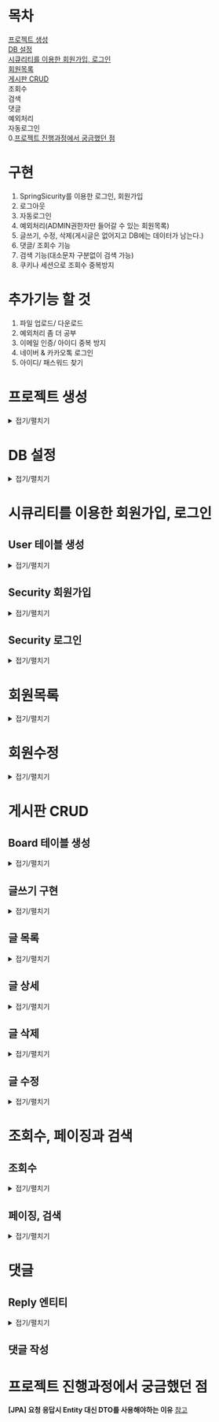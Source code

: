 # 목차
[프로젝트 생성](#프로젝트-생성)  
[DB 설정](#DB-설정)  
[시큐리티를 이용한 회원가입, 로그인](#시큐리티를-이용한-회원가입,-로그인)  
[회원목록](#회원목록)  
[게시판 CRUD](#게시판-CRUD)  
조회수  
검색  
댓글  
예외처리  
자동로그인  
0.[프로젝트 진행과정에서 궁금했던 점](#프로젝트-진행과정에서-궁금했던-점)  
# 구현
1. SpringSicurity를 이용한 로그인, 회원가입  
2. 로그아웃  
3. 자동로그인  
4. 예외처리(ADMIN권한자만 들어갈 수 있는 회원목록)  
5. 글쓰기, 수정, 삭제(게시글은 없어지고 DB에는 데이터가 남는다.)  
6. 댓글/ 조회수 기능  
7. 검색 기능(대소문자 구분없이 검색 가능)  
8. 쿠키나 세션으로 조회수 중복방지  
# 추가기능 할 것
1. 파일 업로드/ 다운로드
2. 예외처리 좀 더 공부
3. 이메일 인증/ 아이디 중복 방지
4. 네이버 & 카카오톡 로그인 
5. 아이디/ 패스워드 찾기 

# 프로젝트 생성
<details>   
<summary>접기/펼치기</summary>  

![프로젝트 생성1](https://user-images.githubusercontent.com/94879395/165679231-659fa912-256e-4feb-8445-a8ba387edee7.PNG)  
![image](https://user-images.githubusercontent.com/94879395/165679347-25ca6249-873a-4b38-88fd-2779bfbba8ff.png)  
</details>  

# DB 설정  
<details>   
<summary>접기/펼치기</summary>  
	
**build.gradle**  
```Java
dependencies {
	runtimeOnly 'org.mariadb.jdbc:mariadb-java-client'
}
```

의존성 추가 
**application.yml**  
```Java
spring:
  datasource:
    driver-class-name: org.mariadb.jdbc.Driver
    url: jdbc:mariadb://localhost:3306/hellospringboot?serverTimezone=Asia/Seoul
    username: aplm12
    password: 123123

  jpa:
    open-in-view: true
    hibernate:
      ddl-auto: create
      use-new-id-generate-mappings: false
    show-sql: true
    properties:
      hibernate.format_sql: true
```
**open-in-view** : [참고](https://gracelove91.tistory.com/100)  
**ddl-auto** : 프로젝트 실행 시에 자동으로 DDL(create, drop, alter 등)을 생성할 것인지를 결정하는 설정입니다. 주로 create와 update를 사용하는데 create는 프로젝트 실행 시 매번 테이블을 생성해주고, update는 변경이 필요한 경우 테이블을 수정해줍니다.  
**use-new-id-generate-mappings** : JPA의 기본 numbering(넘버링) 전략을 사용할 것인지에 대한 설정입니다. 저는 Entity 클래스에서 따로 설정해줄 것이기 때문에 false로 했습니다.  
**show-sql** : 프로젝트 실행 시 sql문을 로그로 보여줍니다.  
**hibernate.format_sql** : sql을 포맷팅해서 좀 더 예쁘게 sql문을 로그로 보여줍니다.  
	
</details>  
 
# 시큐리티를 이용한 회원가입, 로그인
## User 테이블 생성
<details> 
<summary>접기/펼치기</summary> 
	
**User.class**
```Java
@Builder
@Getter
@AllArgsConstructor
@NoArgsConstructor
@Entity
public class Board extends BaseTimeEntity {

    @Id
    @GeneratedValue(strategy = GenerationType.IDENTITY)
    private Long id; //sequence, auto_increment

    @Column(nullable = false, length = 20, unique = true)
    private String username; //아이디

    @Column(nullable = false, length = 100)
    private String password;

    @Column(nullable = false, length = 50)
    private String email;

    @Column(nullable = false, length = 20)
    private String nickname; //닉네임

    @Enumerated(EnumType.STRING)
    @Column(nullable = false)
    private Role role;
    
    //비밀번호 암호화 메소드
    public void setPassword(String password) {
        this.password = password;
    }
    
    //권한 메소드
    public String getRoleKey() {
        return this.role.getKey();
    }
    
    //회원수정 메소드
    public void update(String password, String nickname) {
        this.password = password;
        this.nickname = nickname;
    }
    
}

}
```
	
**@NoArgsConstructor** : Lombok 어노테이션으로 빈 생성자를 만들어줍니다.  
**@AllArgsConstructor** : 모든 필드 값을 파라미터로 받는 생성자를 만듦  
**Builder**를 사용하는 이유는 어느 필드에 어떤 값을 채워야하는지 명확하게 알 수 있기 때문에 실수가 나지 않습니다.
[참고](https://www.daleseo.com/lombok-useful-annotations/)  
**@Entity** : 해당 클래스가 엔티티를 위한 클래스이며, 해당 클래스의 인스턴스들이 JPA로 관리되는 엔티티 객체라는 것을 의미합니다. 즉, 테이블을 의미합니다.   
디폴트값으로 클래스의 카멜케이스 이름을 언더스코어 네이밍(_)으로 테이블 이름을 매칭합니다.   
**@Id** : 테이블의 Primary Key(PK)  
**@GeneratedValue(strategy = GenerationType.IDENTITY)** : PK를 자동으로 생성하고자 할 때 사용합니다. 즉, auto_increment를 말합니다. 여기서는 JPA의 넘버링 전략이 아닌 이 전략을 사용합니다. (전에 application.yml 설정에서 use-new-id-generate-mappings: false로 한 것이 있습니다.)  
오라클, mysql등 사용법이 다르고 mysql,mariaDB는 IDENTITY를 사용 하고 Auto는 자동으로 db랑 비교해서 넣어준다.  
**@Column** : 해당 필드가 컬럼이라는 것을 말하고, @Column에는 다양한 속성을 지정할 수 있습니다. (nullable = false: null값이 되면 안된다!, length = 50: 길이 제한 등등)
**@Enumerated(EnumType.STRING)** : JPA로 DB에 저장할 때 Enum 값을 어떤 형태로 저장할지를 결정합니다.  
기본적으로는 int로 저장하지만 int로 저장하면 무슨 의미인지 알 수가 없기 때문에 문자열로 저장될 수 있도록 설정합니다.  
User 클래스 Setter가 없는 이유는 이 setter를 무작정 생성하게 되면 해당 클래스의 인스턴스가 언제 어디서 변해야하는지 코드상으로는 명확하게 알 수가 없어 나중에는 변경시에 매우 복잡해집니다.   
	
```Java
 //비밀번호 암호화 메소드
    public void setPassword(String password) {
        this.password = password;
    }
    
    //권한 메소드
    public String getRoleKey() {
        return this.role.getKey();
    }
    
    //회원수정 메소드
    public void update(String password, String nickname) {
        this.password = password;
        this.nickname = nickname;
    }
```
**더티 체킹(Dirty Checking)이란?**: [참고](https://interconnection.tistory.com/121)  
	
```Java
@Getter
@RequiredArgsConstructor
public enum Role {

    USER("ROLE_USER", "사용자"),
    ADMIN("ROLE_ADMIN", "관리자");

    private final String key;
    private final String title;
    
}
```
스프링 시큐리티에서는 권한 코드에 항상 ROLE_이 앞에 있어야 합니다. 따라서 키 값을 ROLE_USER, ROLE_ADMIN로 지정했습니다.  
	
</details>  


## Security 회원가입    
<details>  
<summary>접기/펼치기</summary>  
	  
**signup.html**
```Java
<!DOCTYPE HTML>
<html xmlns:th="http://www.thymeleaf.org">
<meta name="_csrf" th:content="${_csrf.token}">
<meta name="_csrf_header" th:content="${_csrf.headerName}">
<head th:replace="layout/header :: header" />
<body>
	<div class="container">
		<div th:replace="layout/bodyHeader :: bodyHeader" />
        <form id="needs-validation" novalidate>
            <h1 class="h3 m-3 fw-normal ">회원가입</h1>
            <div class="form-floating m-3">
            <label for="username">아이디</label>
                <input type="text" class="form-control" id="username" placeholder="아이디를 입력하세요." required
                       minlength="2" size="20">
                <div class="valid-feedback">
                    good!
                </div>
                <div class="invalid-feedback">
                    아이디는 4자 이상 입력해야 합니다.
                </div>
            </div>
            <div class="form-floating m-3">
            <label for="password">패스워드</label>
                <input type="password" class="form-control" id="password" placeholder="패스워드를 입력하세요." required
                       minlength="3" size="20">
                <div class="valid-feedback">
                    very good!
                </div>
                <div class="invalid-feedback">
                    패스워드는 8자 이상 입력해야 합니다.
                </div>
            </div>
            <div class="form-floating m-3">
            <label for="email">이메일</label>
                <input type="email" class="form-control" id="email" placeholder="이메일을 입력하세요." required>
                <div class="valid-feedback">
                    nice!
                </div>
                <div class="invalid-feedback">
                    이메일 형식으로 입력해야 합니다.
                </div>
            </div>
            <div class="form-floating m-3">
            <label for="nickname">닉네임</label>
                <input type="text" class="form-control" id="nickname" placeholder="닉네임을 입력하세요." required
                       minlength="4" size="20">
                <div class="valid-feedback">
                    very nice!
                </div>
                <div class="invalid-feedback">
                    닉네임은 4자 이상 입력해야 합니다.
                </div>
            </div>
        </form>
        <button class="w-100 btn btn-lg btn-primary" id="btn-save">회원가입</button>
		<br />
		<div th:replace="layout/footer :: footer" />
	</div>
<script src="https://code.jquery.com/jquery-3.6.0.min.js" integrity="sha256-/xUj+3OJU5yExlq6GSYGSHk7tPXikynS7ogEvDej/m4=" crossorigin="anonymous"></script>
<script th:src="@{/js/validation.js}"></script>
<script th:src="@{/js/user.js}"></script>
</body>
</html>
```  
```
<form **th:action**="@{/signupJoin}" method="POST">
```
: th:action을 사용하면 csrf토큰이 자동으로 추가된다. 
```
<input type="hidden" th:name="${_csrf.parameterName}" th:value="${_csrf.token}" />	
```
: 이런 식으로 넣어도 작동 한다.
	
**user.js**  
```Java
'use strict';

let index = {
    init: function () {
        $("#btn-save").on("click", () => { //this를 바인딩하기 위해 화샬표 함수 사용
            let form = document.querySelector("#needs-validation");
            if (form.checkValidity() == false) {
                console.log("회원가입 안됨")
            } else {
                this.save();
            }
        });
        $("#btn-update").on("click", () => {
            let form = document.querySelector("#needs-validation");
            if (form.checkValidity() == false) {
                console.log("회원수정 안됨")
            } else {
                this.update();
            }
        });
    },

    save: function () {
        let data = { 
            username: $("#username").val(),
            password: $("#password").val(),
            email: $("#email").val(),
            nickname: $("#nickname").val()
        }

        $.ajax({
            type: "POST", //Http method
            url: "/auth/api/v1/user", //API 주소
            data: JSON.stringify(data), //JSON으로 변환
            contentType: "application/json; charset=utf-8", //MIME 타입
            dataType: "json" //응답 데이터
        }).done(function (res) {
            alert("회원가입이 완료되었습니다.");
            location.href = "/auth/login";
        }).fail(function (err) {
            alert(JSON.stringify(err));
        });
    },

    update: function () {
        let data = {
            id: $("#id").val(),
            password: $("#password").val(),
            nickname: $("#nickname").val()
        }

        $.ajax({
            type: "PUT",
            url: "/api/v1/user",
            data: JSON.stringify(data),
            contentType: "application/json; charset=utf-8",
            dataType: "json"
        }).done(function (res) {
            alert("회원수정이 완료되었습니다.");
            location.href = "/";
        }).fail(function (err) {
            alert(JSON.stringify(err));
        });
    }
}
index.init();

var token = $("meta[name='_csrf']").attr("content");
var header = $("meta[name='_csrf_header']").attr("content");
$(document).ajaxSend(function(e, xhr, options) {
    xhr.setRequestHeader(header, token);
});
```
	
**validation.js**    

```Java
'use strict';

(function () {
    window.addEventListener("load", function () {
        let form = this.document.querySelector("#needs-validation");
        let btnSave = this.document.querySelector("#btn-save");

        btnSave.addEventListener("click", function (event) {
            if (form.checkValidity() == false) {
                event.preventDefault();
                event.stopPropagation();
                form.classList.add("was-validated");
            }
        }, false);
    }, false);
})();

var token = $("meta[name='_csrf']").attr("content");
var header = $("meta[name='_csrf_header']").attr("content");
$(document).ajaxSend(function(e, xhr, options) {
    xhr.setRequestHeader(header, token);
});
```

**UserRepository** 
```Java
public interface UserRepository extends JpaRepository<User, Long> {

	// findBy 규칙 -> UserId 문법
	// ex) select * from user where userId = ?
	Optional<User> findByUsername(String username);
	
}
```
CRUD 함수를 JPARepository가 들고 있고 @Repository라는 어노테이션이 없어도 loc됩니다. 이유는 JpaRepositori를 상속했기 때문에..  
**Optional**: Java8에서는 Optional<T> 클래스를 사용해 NPE를 방지할 수 있도록 도와준다. Optional<T>는 null이 올 수 있는 값을 감싸는 Wrapper 클래스로, 참조하더라도 NPE가 발생하지 않도록 도와준다. Optional 클래스는 아래와 같은 value에 값을 저장하기 때문에 값이 null이더라도 바로 NPE가 발생하지 않으며, 클래스이기 때문에 각종 메소드를 제공해준다.
[참고](https://mangkyu.tistory.com/70)   
	
**UserController.class**
```Java
@Controller
public class UserController {
	
	@GetMapping("/")
	public String index() {
		return "index";
	}

	//회원가입 페이지 이동
	@GetMapping("/auth/signup")
    public String userSave() {
        return "signup";
    }
	
	//로그인 페이지 이동
	@GetMapping("/auth/login")
    public String userLogin() {
        return "login";
    }
	
	//메인페이지
	@GetMapping("/auth/user/home")
	public String home() {
		return "layout/user/home";
	}
	
	//회원수정 페이지 이동
    @GetMapping("/auth/user/update")
    public String userUpdate() {
        return "layout/user/update";
    }
	
}
```
	
**UserSaveRequestDto.class**
```Java
@Builder
@AllArgsConstructor
@Getter
@NoArgsConstructor
public class UserSaveRequestDto {

	private String username;
    private String password;
    private String email;
    private String nickname;
    private Role role;

    public User toEntity() {
        return User.builder()
                .username(username)
                .password(password)
                .email(email)
                .nickname(nickname)
                .role(Role.USER)
                .build();
    }
    
}
```
Entity 클래스는 DB와 매우 밀접한 관계이기 때문에 Request/Response할 때는 따로 Dto 클래스를 만들어주는 것이 좋습니다.  
	
**UserService.class**
```Java
@RequiredArgsConstructor
@Service
public class UserService {

    private final UserRepository userRepository;
    private final BCryptPasswordEncoder bCryptPasswordEncoder;

    //회원가입 로직
    @Transactional
    public Long save(User user) {
        String hashPw = bCryptPasswordEncoder.encode(user.getPassword());
        user.setPassword(hashPw);
        
        return userRepository.save(user).getId();
    }
    
}
```
**@RequiredArgsConstructor**: private final UserRepository userRepository : 생성자 주입을 받기 위해 @RequiredArgsConstructor 어노테이션을 썼습니다.  
**@Transactional**: 로직이 실행하면서 예외가 생기면 자동으로 롤백해준다.
[참고](https://velog.io/@kdhyo/JavaTransactional-Annotation-%EC%95%8C%EA%B3%A0-%EC%93%B0%EC%9E%90-26her30h)  
	

**UserApiController.class**

```Java
@RequiredArgsConstructor
@RestController
public class UserApiController {

    private final UserService userService;

    //회원가입 API
    @PostMapping("/auth/api/v1/user")
    public Long save(@RequestBody UserSaveRequestDto userSaveRequestDto) {
        return userService.save(userSaveRequestDto.toEntity());
    }
    
}
```

**@RestController**: @Controller에 @ResponseBody가 추가된 것입니다. 당연하게도 RestController의 주용도는 Json 형태로 객체 데이터를 반환하는 것입니다. 최근에 데이터를 응답으로 제공하는 REST API를 개발할 때 주로 사용하며 객체를 ResponseEntity로 감싸서 반환합니다. 이러한 이유로 동작 과정 역시 @Controller에 @ReponseBody를 붙인 것과 완벽히 동일합니다.
[참고](https://mangkyu.tistory.com/49)
	

**SecurityConfig**   

```Java
@RequiredArgsConstructor
@Configuration
@EnableWebSecurity
public class SecurityConfig extends WebSecurityConfigurerAdapter {

	private final PrincipalDetailService principalDetailService;
	
	@Bean
    public BCryptPasswordEncoder bCryptPasswordEncoder() {
        return new BCryptPasswordEncoder();
    }
	
	@Override
    protected void configure(AuthenticationManagerBuilder auth) throws Exception {
        auth.userDetailsService(principalDetailService).passwordEncoder(bCryptPasswordEncoder());
    }
	
	@Bean
    @Override
    public AuthenticationManager authenticationManagerBean() throws Exception {
        return super.authenticationManagerBean();
    }
	
    @Override
    protected void configure(HttpSecurity http) throws Exception {
        http
                    .authorizeRequests()  //HttpServletRequest 요청 URL에 따라 접근 권한을 설정합니다. 
                    .antMatchers("/index").permitAll()
                    .antMatchers("/auth/user/**").access("hasRole('USER') or hasRole('ADMIN')")
                    .antMatchers("/admin/userList").access("hasRole('ADMIN')")
                    .antMatchers("/file-download/**").permitAll()  //파일 다운로드
        			.antMatchers("/resource/**/images/**").permitAll()  // 이미지
                .and()
                    .formLogin()
                    .loginPage("/auth/login")
                    .loginProcessingUrl("/auth/api/v1/user/login")  //로그인 주소가 호출이 되면 시큐리티가 낚아채서 대신 로그인을 진행
                    .defaultSuccessUrl("/auth/user/home")
                .and()  //예외처리
                    .exceptionHandling()
                    .accessDeniedHandler(new CustomAccessDeniedHandler());

        
        http  		//자동로그인
        			.rememberMe().tokenValiditySeconds(60 * 60 * 7)
        			.userDetailsService(principalDetailService);
    }
}
```
  
**@EnableWebSecurity**: 스프링 시큐리티 설정들을 활성화시킵니다.  
**@Configuration**: 설정파일을 만들기 위한 애노테이션 or Bean을 등록하기 위한 애노테이션   
**authorizeRequests()** : URL별 권환 관리를 설정하는 옵션  
**antMatchers()** : 권한 관리 대상을 지정하는 옵션  
**authenticated()** : 메소드는 애플리케이션에 로그인된 사용자가 요청을 수행할 떄 필요하다. 만약 사용자가 인증되지 않았다면, 스프링 시큐리티 필터는 요청을 잡아내고 사용자를 로그인 페이지로 리다이렉션 해준다.  
**permitAll()** : 메소드는 어떠한 보안 요구 없이 요청을 허용해준다.  
**formLogin()** : 권한이 없는 사람이 페이지를 이동하려고 하면 로그인 페이지로 이동  
**loginPage()** : 해당하는 로그인 페이지 URL로 이동  
**loginProcessingUrl()** : 스프링 시큐리티가 해당 주소로 요청오는 로그인을 가로채서 대신 로그인해줍니다. (loginProcessingUrl는 잠시 주석처리해놓겠습니다. 지금 당장 사용하지 않을 겁니다.)  
**defaultSuccessUrl()** : 로그인이 성공하면 해당 URL로 이동  

	
**PrincipalDetails**  

```Java
package com.example.demo.security;

import java.util.ArrayList;
import java.util.Collection;

import org.springframework.security.core.GrantedAuthority;
import org.springframework.security.core.userdetails.UserDetails;

import com.example.demo.domain.user.User;

import lombok.Getter;

@Getter
public class PrincipalDetail implements UserDetails {

    private User user;
    
  //일반 사용자
    public PrincipalDetail(User user) {
        this.user = user;
    }

    @Override
    public Collection<? extends GrantedAuthority> getAuthorities() {
        Collection<GrantedAuthority> collection = new ArrayList<>();
        collection.add(() -> user.getRoleKey());

        return collection;
    }

    //사용자 패스워드
    @Override
    public String getPassword() {
        return user.getPassword();
    }

    //사용자 아이디
    @Override
    public String getUsername() {
        return user.getUsername();
    }
    
  //사용자 이메일
    public String getEmail() {
        return user.getEmail();
    }

    //사용자 닉네임
    public String getNickname() {
        return user.getNickname();
    }

    //사용자 pk
    public Long getId() {
        return user.getId();
    }
    
    public void setUser(User user) {
    	this.user = user;
    }

    //계정이 만료되었는지 (true: 만료되지 않음)
    @Override
    public boolean isAccountNonExpired() {
        return true;
    }

    //계정이 잠겨있는지 (true: 잠겨있지 않음)
    @Override
    public boolean isAccountNonLocked() {
        return true;
    }

    //패스워드가 만료되지 않았는지 (true: 만료되지 않음)
    @Override
    public boolean isCredentialsNonExpired() {
        return true;
    }

    //계정이 활성화되어 있는지 (true: 활성화)
    @Override
    public boolean isEnabled() {
        return true;
    }
}
```
**UserDatails**: 객체를 상속받으면 스프링 시큐리티의 고유한 세션저장소에 저장을 할 수 있게 됩니다.


**PrincipalDetalisService**  
```Java
@RequiredArgsConstructor
@Service
public class PrincipalDetailService implements UserDetailsService {

    private final UserRepository userRepository;

    @Override
    public UserDetails loadUserByUsername(String username) throws UsernameNotFoundException {
        User principal =  userRepository.findByUsername(username).orElseThrow(() -> new UsernameNotFoundException("해당 사용자를 찾을 수 없습니다. " + username));
        return new PrincipalDetail(principal);
    }
}
```
@Service로 Bean으로 등록합니다.  
UserDetailsService를 상속받게 되면 오버라이딩을 해야하는데 이 메소드는 DB에 username이 있는지 확인하는 메소드입니다.  
PrincipalDetail(principal)을 리턴을 하게 되면 시큐리티의 세션에 유저 정보가 저장됩니다.   
처음에 userId로 했는데 값이 들어가지 않아 오류가 났지만, username으로 변경하니 잘 작동되었다.    
정확한 이유는 모르겠지만 username으로 고정으로 사용해야 겠다.. 다음 또 시큐리티를 사용하게 되면 다시 시도 해봐야겠다.  
	
</details>  

## Security 로그인  

<details>   
<summary>접기/펼치기</summary>  

**SCRF 설정**  
Cross-site request forgery의 약자로 타사이트에서 본인의 사이트로 form 데이터를 사용하여 공격하려고 할 때, 그걸 방지하기 위해 csrf 토큰 값을 사용하는 것이다.  
타임리프 템플릿으로 form 생성시 타임리프, 스프링 MVC, 스프링 시큐리티가 조합이 되어 자동으로 csrf 토큰 기능을 지원해준다.
[참고](https://wiken.io/ken/957)  

**CORS**  
Cross-Origin Resource Sharing,CORS의 약자로 다른 출처의 자원을 공유할 수 있도록 설정하는 권한 체제를 말합니다.
[참고](https://valuefactory.tistory.com/1141)  

**login.html**  
```Java
<!DOCTYPE HTML>
<html xmlns:th="http://www.thymeleaf.org">
<meta name="_csrf" th:content="${_csrf.token}">
<meta name="_csrf_header" th:content="${_csrf.headerName}">
<head th:replace="layout/header :: header" />
<body>
	<div class="container">
		<div th:replace="layout/bodyHeader :: bodyHeader" />
		<form action="/auth/api/v1/user/login" method="post">
		<input type="hidden" th:name="${_csrf.parameterName}" th:value="${_csrf.token}" />
            <h1 class="h3 m-3 fw-normal">로그인</h1>
            <div th:if="${param.error}" class="alert alert-danger" role="alert">
                아이디 혹은 비밀번호가 잘못 입력되었습니다.
            </div>
            <div th:if="${param.logout}" class="alert alert-primary" role="alert">
                로그아웃이 완료되었습니다.
            </div>
            <div class="form-floating m-3">
            	<label for="username">아이디</label>
                <input type="text" name="username" class="form-control" id="username" placeholder="아이디를 입력하세요." required>
            </div>
            <div class="form-floating m-3">
           	 	<label for="password">패스워드</label>
                <input type="password" name="password" class="form-control" id="password" placeholder="패스워드를 입력하세요." required>
            </div>
            <div class="checkbox mb-3">
                <input type="checkbox" name="remember-me" id="rememberMe">
                <label for="rememberMe" aria-describedby="rememberMeHelp">로그인 유지</label>
            </div>
            <button class="w-100 btn btn-lg btn-primary" id="btn-login">로그인</button>
        </form>
		<br />
		<div th:replace="layout/footer :: footer" />
	</div>
<script src="https://code.jquery.com/jquery-3.6.0.min.js" integrity="sha256-/xUj+3OJU5yExlq6GSYGSHk7tPXikynS7ogEvDej/m4=" crossorigin="anonymous"></script>
<script th:src="@{/js/user.js}"></script>
</body>
</html>
```  
```<input type="hidden" th:name="${_csrf.parameterName}" th:value="${_csrf.token}" />```: 이렇게 해줘도 토큰값을 받을 수 있다.  

</details>    


# 회원목록

<details>   
<summary>접기/펼치기</summary>  

**SecurityConfig.class**
```Java
http.authorizeRequests()  //권한 
    .antMatchers("/admin/userList").access("hasRole('ADMIN')");
```
시큐리티에 ADMIN 만 볼 수 있게 주소를 설정

**UserList.html**  
```Java
<!DOCTYPE HTML>
<html xmlns:th="http://www.thymeleaf.org">
<head th:replace="layout/header :: header" />
<body>
	<div class="container">
		<div th:replace="layout/bodyHeader2 :: bodyHeader" />
		<div>
			<table class="table table-striped">
				<thead>
					<tr>
						<th>#</th>
						<th>아이디</th>
						<th>패스워드</th>
						<th>이메일</th>
						<th>이름</th>
						<th>가입날짜</th>
					</tr>
				</thead>
				<tbody>
					<tr th:each="user : ${user}">
						<td th:text="${user.id}"></td>
						<td th:text="${user.username}"></td>
						<td th:text="${user.password}"></td>
						<td th:text="${user.email}"></td>
						<td th:text="${user.nickname}"></td>
						<td th:text="${#temporals.format(user.createdDate, 'yyyy-MM-dd')}"></td>
					</tr>
				</tbody>
			</table>
		</div>
		<div th:replace="layout/footer :: footer" />
	</div>
</body>
</html>

```
th:each 문법을 사용하여 회원정보를 출력

**AdminController**  
```Java
@GetMapping("/admin/userList")
	public String userList(Model model) {
		List<User> user = userService.findUser();
		model.addAttribute("user", user);
		return "user/admin/userList";
	}
```
JpaRepository에 기본으로 재공하는 findAll() 사용하여 회원 정보를 가져옴.

</details>  

# 회원수정
<details>   
<summary>접기/펼치기</summary>  

**UserApiController.class**  
```Java
@RequiredArgsConstructor
@RestController
public class UserApiController {

    private final UserService userService;

...
    
    //회원 수정 API
    @PutMapping("/api/v1/user")
    public Long update(@RequestBody User user, @AuthenticationPrincipal PrincipalDetail principalDetail) {
        userService.update(user, principalDetail);
        return user.getId();
    }
    
}
```
**@AuthenticationPrincipal**: 로그인한 사용자의 정보를 파라메터로 받고 싶을때 기존에는 다음과 같이 Principal 객체로 받아서 사용한다. [참고](https://ncucu.me/137)  

**update.html**
```Java
<!DOCTYPE HTML>
<html xmlns:th="http://www.thymeleaf.org">
<meta name="_csrf" th:content="${_csrf.token}">
<meta name="_csrf_header" th:content="${_csrf.headerName}">
<head th:replace="layout/header :: header" />
<body>
	<div class="container">
		<div th:replace="layout/bodyHeader2 :: bodyHeader" />
		<main class="form-signin" style="max-width: 100%;">
   			<div class="container border rounded flex-md-row mb-4 shadow-sm h-md-250">
        		<form>
            		<h1 class="h3 m-3 fw-normal">글수정</h1>
           		 	<input type="hidden" id="id" th:value="${board.id}">
            		<div class="form-floating m-3">
            			<label for="title">제목</label>
                		<input type="text" th:value="${board.title}" class="form-control" id="title" placeholder="제목을 입력하세요." required>
            		</div>
            		<div class="form-floating m-3">
            			<label for="content">내용</label>
                		<textarea class="form-control" th:text="${board.content}" rows="5" id="content" style="height: 450px;"></textarea>
            		</div>
        		</form>
        		<button class="btn btn-danger" id="btn-delete" style="margin-left: 20px;">삭제</button>
        		<button class="w-100 btn btn-lg btn-primary" id="btn-update" style="max-width: 250px; margin-left: 140px;">수정완료</button>
    		</div>
		</main>
		<br>
		<div th:replace="layout/footer :: footer" />
	</div>
<script src="https://code.jquery.com/jquery-3.6.0.min.js" integrity="sha256-/xUj+3OJU5yExlq6GSYGSHk7tPXikynS7ogEvDej/m4=" crossorigin="anonymous"></script>
<script th:src="@{/js/board.js}"></script>
</body>
</html>
```

**PrincipalDetail.class**
```Java
@RequiredArgsConstructor
public class PrincipalDetail implements UserDetails {

    private final User user;

    ...

    //사용자 이메일
    public String getEmail() {
        return user.getEmail();
    }

    //사용자 닉네임
    public String getNickname() {
        return user.getNickname();
    }

    //사용자 pk
    public Long getId() {
        return user.getId();
    }
    ...
```

**UserService**
```Java
@RequiredArgsConstructor
@Service
public class UserService {

    private final UserRepository userRepository;
    private final BCryptPasswordEncoder bCryptPasswordEncoder;

    //회원가입 로직
	...
    
    //회원수정 로직
    @Transactional
    public Long update(User user, @AuthenticationPrincipal PrincipalDetail principalDetail) {
        User userEntity = userRepository.findById(user.getId()).orElseThrow(() -> new IllegalArgumentException("해당 회원이 없습니다. id=" + user.getId()));
        userEntity.update(bCryptPasswordEncoder.encode(user.getPassword()), user.getNickname());
        principalDetail.setUser(userEntity);
        return userEntity.getId();
    }
    
    //유저목록
    ...
    
}
```
**User**
```Java
//비밀번호 암호화 메소드
    public void setPassword(String password) {
        this.password = password;
    }
    
    //권한 메소드
    public String getRoleKey() {
        return this.role.getKey();
    }
    
    //회원수정 메소드
    public void update(String password, String nickname) {
        this.password = password;
        this.nickname = nickname;
    }
```

**SecurityConfig**
```Java
@Bean
    @Override
    public AuthenticationManager authenticationManagerBean() throws Exception {
        return super.authenticationManagerBean();
    }
```

</details>  


# 게시판 CRUD  
## Board 테이블 생성

<details>   
<summary>접기/펼치기</summary>  

**Board**
```Java
@Builder
@Getter
@Setter
@AllArgsConstructor
@NoArgsConstructor
@Entity
@DynamicInsert  //@DynamicInsert, @DynamicUpdate는 각각 insert 또는 update 시 null인 field는 제외 한다.
public class Board extends BaseTimeEntity {

    @Id
    @GeneratedValue(strategy = GenerationType.IDENTITY)
    private Long id;

    @Column(nullable = false, length = 100)
    private String title;

    @Lob
    private String content;

    @Column(columnDefinition = "integer default 0", nullable = false)
    private int count; //조회수

    @ManyToOne(fetch = FetchType.EAGER)
    @JoinColumn(name = "userId")
    private User user;
    
    @OrderBy("id desc")
    @JsonIgnoreProperties({"board"})
    @OneToMany(mappedBy = "board", fetch = FetchType.EAGER, cascade = CascadeType.REMOVE)
    private List<Reply> replyList;
    
    @Column(columnDefinition = "varchar(20) default 'Y'")
    private String useYn;
    
    @OneToMany(mappedBy = "board", cascade = CascadeType.PERSIST)
    private List<FileEntity> fileEntity = new ArrayList<>();
    
    //글 수정
    public void update(String title, String content) {
        this.title = title;
        this.content = content;
    }
    
    //글 삭제
    public void delete(String useYn) {
    	this.useYn = useYn;
    }
    
}
```
**@NoArgsConstructor(access = AccessLevel.PROTECTED):** Entity나 DTO를 사용할때 많이 사용하는 편입니다.  
기본 생성자의 접근 제어를 PROTECTED로 설정해놓게 되면 무분별한 객체 생성에 대해 한번 더 체크할 수 있는 수단이 되기 때문입니다.
[참조](https://cobbybb.tistory.com/14)  
**@CreationTimestamp:** INSERT 쿼리가 발생할 때, 현재 시간을 값으로 채워서 쿼리를 생성한다. @InsertTimeStamp 어노테이션을 사용하면 데이터가 생성된 시점에 대한 관리하는 수고스러움을 덜 수 있다.
[참조](https://velog.io/@koo8624/Spring-CreationTimestamp-UpdateTimestamp)  
**@UpdateTimestamp:** UPDATE 쿼리가 발생할 때, 현재 시간을 값으로 채워서 쿼리를 생성한다. @UpdateTimestamp 어노테이션을 사용하면 수정이 발생할 때마다 마지막 수정시간을 업데이트 해주어야 하는 데이터에 유용하게 활용될 수 있다.  
**@Builder:** [참조](https://mangkyu.tistory.com/163)  
**BaseTimeEntity** :  JPA Auditing으로 생성시간/수정시간 자동화   
사실 테이블을 만들때 필요한 컬럼은 생성시간과 수정입니다. 언제 데이터가 들어갔는지 이런 시간이 중요합니다.  
Entity 클래스마다 따로 날짜 필드를 생성하지 않아도 자동으로 생성하도록 하겠습니다.  
클래스는 모든 Entity의 상위클래스가 되어 Entity들의 날짜 필드를 자동으로 관리합니다.  
**@Lob** : 대용량 데이터를 저장할 때 사용합니다. 내용은 summernote라는 라이브러리를 이용할 것이기 때문에 @Lob으로 설정합니다.  
**@ManyToOne(fetch = FetchType.EAGER)** : 게시글을 작성할 때 누가 작성했는지 알아야 하기 때문에 User 테이블과 조인해야합니다. 이 때 Java코드로 객체를 선언하게 되면 ORM문법으로 알아서 조인을 해줍니다. 즉, id값이 서로 있으니까 id값으로 foreign키를 생성하는 거죠. 그리고 이 때 연관관계를 맺어줘야 하는데 게시판과 유저의 관계를 한 명의 유저가 여러 게시글을 작성할 수 있으므로 @ManyToOne을 사용합니다. @ManyToOne의 FetchType의 디폴트값이 EAGER 입니다. (EAGER 전략은 조인할 때 관련된 데이터들을 모두 가져오는 것이죠.)  
**@JoinColumn(name = "userId")** : foreign키의 컬럼명 설정입니다.  


**BaseTimeEntity**
```Java
@Getter
@MappedSuperclass
@EntityListeners(AuditingEntityListener.class)
public abstract class BaseTimeEntity {

    @CreatedDate //생성할 때 자동저장
    private LocalDateTime createdDate;

    @LastModifiedDate //수정할 때 자동저장
    private LocalDateTime modifiedDate;
}

```  
**@MappedSuperclass** : JPA Entity 클래스들이 BaseTimeEntity를 상속할 경우 날짜 필드도 칼럼으로 인식  

**JpaConfig**
```Java
@Configuration
@EnableJpaAuditing
public class JpaConfig {
}

```
**@EnableJpaAuditing** : JPA Auditing 활성화[참고](https://webcoding-start.tistory.com/53)  
**@Configuration**: 설정파일을 만들기 위한 애노테이션 or Bean을 등록하기 위한 애노테이션이다.


</details>  

## 글쓰기 구현
<details>   
<summary>접기/펼치기</summary>  

**register.html**
<details>   
<summary>접기/펼치기</summary>  

```Java
<!DOCTYPE HTML>
<html xmlns:th="http://www.thymeleaf.org">
<meta name="_csrf" th:content="${_csrf.token}">
<meta name="_csrf_header" th:content="${_csrf.headerName}">
<head th:replace="layout/header :: header" />
<script src="https://code.jquery.com/jquery-3.6.0.min.js" integrity="sha256-/xUj+3OJU5yExlq6GSYGSHk7tPXikynS7ogEvDej/m4=" crossorigin="anonymous"></script>
<body>
	<div class="container">
		<div th:replace="layout/bodyHeader2 :: bodyHeader" />
		<form action="/auth/board/register" method="post" enctype="multipart/form-data">
            <input type="hidden" th:name="${_csrf.parameterName}" th:value="${_csrf.token}" />
            <h1 class="h3 m-3 fw-normal">글쓰기</h1>
            <div class="form-floating m-3">
            <label for="title">제목</label>
                <input type="text" class="form-control" name="title" id="title" placeholder="제목을 입력하세요." required>
            </div>
            <div class="form-floating m-3">
            <label for="content">내용</label>
                <textarea class="form-control" rows="5" name="content" id="content" style="height: 450px;"></textarea>
            </div>
            
	            <input type="file" name="file">
	            <input type="file" multiple="multiple" name="files">
				<br/>
				<br/>
		   	    <input class="w-100 btn btn-lg btn-primary" type="submit" value="작성완료" style="max-width: 250px; margin-left: 220px;"/>
		    </form>
		    <!--  <button type="submit" class="w-100 btn btn-lg btn-primary" id="btn-save" style="max-width: 250px; margin-left: 220px;">작성완료</button>-->
        	<br>
		<div th:replace="layout/footer :: footer" />
	</div>
	<script th:src="@{/js/board.js}"></script>
</body>
```Java
'board strict';

let index = {
    init: function () {
        $("#btn-save").on("click", () => {
            this.save();
        });
        $("#btn-delete").on("click", () => {
            this.delete();
        });
        $("#btn-update").on("click", () => {
            this.update();
        });
    },

    save: function () {
        let data = {
            title: $("#title").val(),
            content: $("#content").val(),
            useYn: 'Y'
        }

        $.ajax({
            type: "POST",
            url: "/api/v1/board",
            data: JSON.stringify(data),
            contentType: "application/json; charset=utf-8",
            dataType: "json"
        }).done(function (res) {
            alert("글작성이 완료되었습니다.");
            location.href = "/auth/board/list";
        }).fail(function (err) {
            alert(JSON.stringify(err));
        });
    },

    delete: function () {
		let id = $("#id").val();
		
        let data = {
		useYn: 'N'
		}

        $.ajax({
            type: "PUT",
            url: "/api/v1/board/delete/" + id,
            data: JSON.stringify(data),
            contentType: "application/json; charset=utf-8",
            dataType: "json"
        }).done(function (res) {
            alert("글삭제가 완료되었습니다.");
            location.href = "/auth/board/list";
        }).fail(function (err) {
            alert(JSON.stringify(err));
        });
    },

    update: function () {
        let id = $("#id").val();

        let data = {
            title: $("#title").val(),
            content: $("#content").val()
        }

        $.ajax({
            type: "PUT",
            url: "/api/v1/board/" + id,
            data: JSON.stringify(data),
            contentType: "application/json; charset=utf-8",
            dataType: "json"
        }).done(function (res) {
            alert("글수정이 완료되었습니다.");
            location.href = "/auth/board/list";
        }).fail(function (err) {
            alert(JSON.stringify(err));
        });
    }
}

index.init();

var token = $("meta[name='_csrf']").attr("content");
var header = $("meta[name='_csrf_header']").attr("content");
$(document).ajaxSend(function(e, xhr, options) {
    xhr.setRequestHeader(header, token);
});
```

</html>
```
</details>  

**BoardController**
```Java
@RequiredArgsConstructor
@Controller
public class BoardController {

	private final BoardService boardService;
	private final FileRepository fileRepository;
	private final FileService fileService;
	
	// 글작성 페이지 이동
	@GetMapping("/auth/board/register")
	public String save() {
		return "layout/board/register";
	}
	
	// 글작성
	@PostMapping("/auth/board/register")
	public String registerPost(BoardSaveRequestDto boardSaveRequestDto,
							   @AuthenticationPrincipal PrincipalDetail principalDetail) {
	
		boardService.register(boardSaveRequestDto, principalDetail.getUser());
		return "redirect:/auth/board/list";
	}
}
```

**BoardSaveRequestDto**
```Java
@Builder
@Getter
@Setter
@AllArgsConstructor
@NoArgsConstructor
public class BoardSaveRequestDto {

    private Long id;
    private String title;
    private String content;
    private int count;
    private User user;
    private String useYn;
    
    private int attachCount;
    private String fileIdxs;
    private String deleteFileIdxs;

    public Board toEntity() {
        return Board.builder()
                .title(title)
                .content(content)
                .count(0)
                .user(user)
                .useYn(useYn)
                .build();
    }

    public void setUser(User user) {
        this.user = user;
    }
}
```

**BoardService**
```Java
@RequiredArgsConstructor
@Service
public class BoardService {

    private final BoardRepository boardRepository;

    //글작성 로직
    @Transactional
    public Long register(BoardSaveRequestDto boardSaveRequestDto, User user) {
    	boardSaveRequestDto.setUser(user);
    	return boardRepository.save(boardSaveRequestDto.toEntity()).getId();
    }
   
}
```
</details>  

## 글 목록

<details>   
<summary>접기/펼치기</summary>  

**BoardController**
```Java
@RequiredArgsConstructor
@Controller
public class BoardController {

	private final BoardService boardService;
	private final FileRepository fileRepository;
	private final FileService fileService;

	@GetMapping("/auth/board/list")
	public String list(Model model) {
		model.addAttribute("boards", boards);
		return "layout/board/list";
	}
}
```
View에 뿌려줄 모델을 파라미터로 박아서 키값을 boards라고 합시다.  

**BoardService**
```Java
@RequiredArgsConstructor
@Service
public class BoardService {

    private final BoardRepository boardRepository;

    /**
     * 글목록 로직
     */
    public List<Board> findAll() {
        return boardRepository.findAll();
    }
}
```
JPA의 findAll() 메소드를 사용하면 테이블의 raw 데이터를 모두 조회해서 가져옵니다.  

**list.html**
<details>   
<summary>접기/펼치기</summary>  

```Java
<!DOCTYPE HTML>
<html xmlns:th="http://www.thymeleaf.org">
<meta name="_csrf" th:content="${_csrf.token}">
<meta name="_csrf_header" th:content="${_csrf.headerName}">
<head th:replace="layout/header :: header" />
<body>
	<div class="container">
		<div th:replace="layout/bodyHeader2 :: bodyHeader" />
		<form class="form-inline d-flex justify-content-end" method="GET" th:action="@{/auth/board/list}">
            <div class="form-group mx-sm-3 mb-2">
                <select class="form-control" aria-label="Default select example" name="select">
					<option value="title">제목</option>
					<option value="content">내용</option>
				</select>
				<label for="search" class="sr-only">검색어 입력</label>
                <input type="search" placeholder="Search" class="form-control me-2" id="search" name="keyword" th:value="${param.keyword}">
            </div>
            <button type="submit" class="btn btn-outline-primary">Search</button>
        </form>
            
		<main  th:each="board : ${boards}" class="flex-shrink-0">
			<th:block th:if="${board.useYn == 'Y'}">
			<div class="container">
				<div class="p-2"></div>
				<div class="row g-0 border rounded overflow-hidden flex-md-row mb-4 shadow-sm h-md-250 position-relative">
					<div class="col p-4 d-flex flex-column position-static">
						 <a th:href="@{/auth/board/{id}(id=${board.id})}" class="a-title">
                   			 <h3 class="mb-0 title" style="padding-bottom: 10px;" th:text="${board.title}"></h3>
                		</a>
						<div class="card-text mb-auto" th:text="${board.content}"></div>
						<div class="mb-1 text-muted" style="padding-top: 15px;" th:text="${#temporals.format(board.createdDate, 'yyyy-MM-dd')}"></div>
						<div class="mb-1 text-muted" style="padding-top: 15px;" th:text="${board.count}"></div>
					</div>
				</div>
			</div>
		</main>
		</th:block>
		<br>
		<a  class="btn btn-primary" th:href="@{/auth/board/register}">글쓰기</a>

		<nav aria-label="Page navigation example">
			<ul class="pagination justify-content-center">
			    <li class="page-item" th:classappend="${1 == boards.pageable.pageNumber + 1} ? 'disabled' : '' ">
			      <a class="page-link" th:href="@{/auth/board/list/(page=${boards.pageable.pageNumber - 1}, search=${param.search})}">Previous</a>
			    </li>
			    <li class="page-item"  th:classappend="${i == boards.pageable.pageNumber + 1} ? 'active' : '' " th:each="i : ${#numbers.sequence(startPage, endPage)}">
			      <a class="page-link" th:href="@{/auth/board/list/(page=${i - 1}, search=${param.search})}" th:text="${i}"></a>
			    </li>
			    <li class="page-item" th:classappend="${boards.totalPages == boards.pageable.pageNumber + 1} ? 'disabled' : '' ">
			      <a class="page-link" th:href="@{/auth/board/list/(page=${boards.pageable.pageNumber + 1}, search=${param.search})}">Next</a>
			    </li>
			</ul>
		</nav>
		    
	</div>
	<div th:replace="layout/footer :: footer" />
</body>
</html>

```

</details>  

</details> 

## 글 상세
<details>   
<summary>접기/펼치기</summary>  

**BoardController**  
```Java
@RequiredArgsConstructor
@Controller
public class BoardController {

    private final BoardService boardService;

    ...

    @GetMapping("/auth/board/{id}")
    public String detail(@PathVariable Long id, Model model) {
        model.addAttribute("board", boardService.detail(id));
        return "layout/board/detail";
    }
}
```
주소 뒤에 {id} 이렇게 id를 받을 때는 @PathVariable을 사용하면 주소의 id로 받습니다.  

**BoardService**  
```Java
@RequiredArgsConstructor
@Service
public class BoardService {

    private final BoardRepository boardRepository;

    ...

    //글상세 로직
    @Transactional(readOnly = true)
    public Board detail(Long id) {
        return boardRepository.findById(id).orElseThrow(() -> new IllegalArgumentException("해당 id가 없습니다. id=" + id));
    }
}
```
**detali.html**
<details>   
<summary>접기/펼치기</summary>  

```Java
<!DOCTYPE HTML>
<html xmlns:th="http://www.thymeleaf.org">
<meta name="_csrf" th:content="${_csrf.token}">
<meta name="_csrf_header" th:content="${_csrf.headerName}">
<head th:replace="layout/header :: header" />
<script src="https://code.jquery.com/jquery-3.6.0.min.js" integrity="sha256-/xUj+3OJU5yExlq6GSYGSHk7tPXikynS7ogEvDej/m4=" crossorigin="anonymous"></script>
<body>
	<div class="container">
		<div th:replace="layout/bodyHeader2 :: bodyHeader" />
		<table class="table table-striped">
    <thead>
    <tr>
        <th scope="col">글 번호</th>
        <th scope="col">작성자</th>
        <th scope="col">조회수</th>
    </tr>
    </thead>
    <tbody>
    <tr>
        <th scope="row" th:text="${board.id}" id="id"></th>
        <td th:text="${board.user.username}"></td>
        <td th:text="${board.count}"></td>
    </tr>
    </tbody>
</table>

<main class="form-signin" style="max-width: 100%;">
    <div class="container border rounded flex-md-row mb-4 shadow-sm h-md-250">
        <div class="form-floating m-3">
            <h3 th:text="${board.title}" style="margin-bottom: 20px;"></h3>
        </div>
        <hr/>
        <div class="form-floating m-3">
            <p th:text="${board.content}"></p>
            <br/>
            <div th:each="imageFile : ${all} ">
				<img th:src="|/images/${imageFile.id}|" >
				<br/>
				<br/>
			</div>
        </div>
			<h3 class="form-floating m-3">파일 다운로드</h3>
			<hr/>
			<div class="form-floating m-3" th:each="file : ${all}">
				<a th:href="|/attach/${file.id}|" th:text="${file.orgNm}"></a>
			</div>
    </div>
    <span th:if="${board.user.id == #authentication.principal.id}">
        <a th:href="@{/board/{id}/update(id=${board.id})}" class="btn btn-warning">수정</a>
    </span>
    <button class="btn btn-secondary" onclick="history.back()">뒤로</button>

    <div class="card mb-2 mt-5">

        <div class="card-header bg-light">
            <i class="fa fa-comment fa"></i> 댓글
        </div>
        <form>
            <div class="card-body">
                <input type="hidden" id="boardId" th:value="${board.id}">
                <ul class="list-group list-group-flush">
                    <li class="list-group-item">
                        <textarea class="form-control" id="reply-content" rows="1"></textarea>
                        <button id="reply-btn-save" type="button" class="btn btn-primary mt-3">등록</button>
                    </li>
                </ul>
            </div>
        </form>
    </div>
    <br/>
    <div class="card">
        <div class="card-header">댓글</div>
        <ul id="reply--box" class="list-group" th:each="reply : ${board.replyList}">
            <li th:id="'reply--' + ${reply.id}" class="list-group-item d-flex justify-content-between">
                <div th:text="${reply.content}"></div>
                <div class="d-flex" >
                    <span class="text-monospace">작성자: &nbsp;</span><div class="text-monospace" th:text="${reply.user.username}"></div>
                    <span th:if="${reply.user.id == #authentication.principal.id}">
                        <button th:onclick="|replyIndex.replyDelete('${board.id}', '${reply.id}')|" class="badge btn-danger" style="margin-left: 10px;">삭제</button>
                    </span>
                </div>
            </li>
        </ul>
    </div>
</main>
		<div th:replace="layout/footer :: footer" />
	</div>
<script th:src="@{/js/board.js}"></script>
<script th:src="@{/js/reply.js}"></script>
</body>
</html>
```
삭제 버튼과 수정 버튼은 글쓴이만 볼 수 있게 해야줘야 합니다.  
thymeleaf 조건문을 쓰면 해결됩니다. th:if="${board.user.id == #authentication.principal.id}"  
board에 저장되어있는 userId와 현재 로그인 되어있는 id와 비교하면 끝입니다.  
수정하기는 수정하기 페이지가 따로 있기 때문에 a 태그를 걸어주었습니다.  

</details>  

</details>  

## 글 삭제
<details>   
<summary>접기/펼치기</summary>  

**board.js**
```Java
'board strict';

let index = {
    init: function () {
        $("#btn-save").on("click", () => {
            this.save();
        });
        $("#btn-delete").on("click", () => {
            this.delete();
        });
        $("#btn-update").on("click", () => {
            this.update();
        });
    },

    save: function () {
        let data = {
            title: $("#title").val(),
            content: $("#content").val(),
            useYn: 'Y'
        }

        $.ajax({
            type: "POST",
            url: "/api/v1/board",
            data: JSON.stringify(data),
            contentType: "application/json; charset=utf-8",
            dataType: "json"
        }).done(function (res) {
            alert("글작성이 완료되었습니다.");
            location.href = "/auth/board/list";
        }).fail(function (err) {
            alert(JSON.stringify(err));
        });
    },

    delete: function () {
		let id = $("#id").val();
		
        let data = {
		useYn: 'N'
		}

        $.ajax({
            type: "PUT",
            url: "/api/v1/board/delete/" + id,
            data: JSON.stringify(data),
            contentType: "application/json; charset=utf-8",
            dataType: "json"
        }).done(function (res) {
            alert("글삭제가 완료되었습니다.");
            location.href = "/auth/board/list";
        }).fail(function (err) {
            alert(JSON.stringify(err));
        });
    },

    update: function () {
        let id = $("#id").val();

        let data = {
            title: $("#title").val(),
            content: $("#content").val()
        }

        $.ajax({
            type: "PUT",
            url: "/api/v1/board/" + id,
            data: JSON.stringify(data),
            contentType: "application/json; charset=utf-8",
            dataType: "json"
        }).done(function (res) {
            alert("글수정이 완료되었습니다.");
            location.href = "/auth/board/list";
        }).fail(function (err) {
            alert(JSON.stringify(err));
        });
    }
}

index.init();

var token = $("meta[name='_csrf']").attr("content");
var header = $("meta[name='_csrf_header']").attr("content");
$(document).ajaxSend(function(e, xhr, options) {
    xhr.setRequestHeader(header, token);
});
```

**BoardApiController**  
```Java
@RequiredArgsConstructor
@RestController
public class BoardApiController {

    private final BoardService boardService;

    @PutMapping("/api/v1/board/delete/{id}")
    public Long delete(@PathVariable Long id, @RequestBody BoardDeleteRequestDto boardDeleteRequestDto) {
        return boardService.delete(id, boardDeleteRequestDto);
    }
}
```
deleteMapping 쓰지 않고 Put으로 사용해서 useYn 값만 N으로 수정하여 게시판에 안보이게 설정하였다.  

**BoardService**  
```Java
@RequiredArgsConstructor
@Service
public class BoardService {

    private final BoardRepository boardRepository;

    @Transactional
    public Long delete(Long id, BoardDeleteRequestDto boardDeleteRequestDto) {
    	Board board = boardRepository.findById(id).orElseThrow(() -> new IllegalArgumentException("해당 id가 없습니다." + id));
    	board.delete(boardDeleteRequestDto.getUseYn());
        return id;
    }
```

**BoardDeleteRequestDto**  
```Java
@Getter
@Setter
@NoArgsConstructor
@ToString
public class BoardDeleteRequestDto {
	private Long id;
	private String useYn;
	
	public Board toEntity() {
		return Board.builder()
			.useYn(useYn)
			.build();
	}
}

```

</details>  

## 글 수정
<details>   
<summary>접기/펼치기</summary>  

**update.html**
<details>   
<summary>접기/펼치기</summary>  

```Java
<!DOCTYPE HTML>
<html xmlns:th="http://www.thymeleaf.org">
<meta name="_csrf" th:content="${_csrf.token}">
<meta name="_csrf_header" th:content="${_csrf.headerName}">
<head th:replace="layout/header :: header" />
<body>
	<div class="container">
		<div th:replace="layout/bodyHeader2 :: bodyHeader" />
		<main class="form-signin" style="max-width: 100%;">
   			<div class="container border rounded flex-md-row mb-4 shadow-sm h-md-250">
        		<form>
            		<h1 class="h3 m-3 fw-normal">글수정</h1>
           		 	<input type="hidden" id="id" th:value="${board.id}">
            		<div class="form-floating m-3">
            			<label for="title">제목</label>
                		<input type="text" th:value="${board.title}" class="form-control" id="title" placeholder="제목을 입력하세요." required>
            		</div>
            		<div class="form-floating m-3">
            			<label for="content">내용</label>
                		<textarea class="form-control" th:text="${board.content}" rows="5" id="content" style="height: 450px;"></textarea>
            		</div>
        		</form>
        		<button class="btn btn-danger" id="btn-delete" style="margin-left: 20px;">삭제</button>
        		<button class="w-100 btn btn-lg btn-primary" id="btn-update" style="max-width: 250px; margin-left: 140px;">수정완료</button>
    		</div>
		</main>
		<br>
		<div th:replace="layout/footer :: footer" />
	</div>
<script src="https://code.jquery.com/jquery-3.6.0.min.js" integrity="sha256-/xUj+3OJU5yExlq6GSYGSHk7tPXikynS7ogEvDej/m4=" crossorigin="anonymous"></script>
<script th:src="@{/js/board.js}"></script>
</body>
</html>
```
input 태그에 hidden값으로 id를 받았습니다.  
</details>  


**BoardController**
```Java
// 글수정 페이지 이동
	@GetMapping("/board/{id}/update")
	public String update(@PathVariable Long id, Model model) {
		model.addAttribute("board", boardService.detail(id));
		return "layout/board/update";
	}
```
글 수정 페이지 역시 id값이 필요하므로 주소 id를 받구요. Model에 데이터를 담습니다.  

**BoardApiController**
```Java
// 글수정 API
    @PutMapping("/api/v1/board/{id}")
    public Long update(@PathVariable Long id, @RequestBody BoardUpdateRequestDto boardUpdateRequestDto) {
        return boardService.update(id, boardUpdateRequestDto);
    }
```
update할 데이터를 따로 dto로 클래스로 만들어줍니다.  

**Board**
```Java
public void update(String title, String content) {
        this.title = title;
        this.content = content;
    }
```
update 메소드를 추가합니다.  
JPA에서 udpate를 진행할 때는 영속성 컨텍스트에 있는 값과 비교를 해서 변경된 값이 있으면 그 변경된 값만 update 시켜줍니다. 이것을 변경감지라 하여 더치체킹이라 부릅니다.  
즉, Entity 객체의 값만 변경시켜주면 더티체킹이 일어납니다. (Update 쿼리문을 날릴 필요가 없습니다!!)  

**BoardService**
```Java
//글수정 로직
   @Transactional
   public Long update(Long id, BoardUpdateRequestDto boardUpdateRequestDto) {
       Board board = boardRepository.findById(id).orElseThrow(() -> new IllegalArgumentException("해당 id가 없습니다. id=" + id));
       board.update(boardUpdateRequestDto.getTitle(), boardUpdateRequestDto.getContent());
       return id;
   }
```
먼저 boardRepository.findById(id)로 찾아서 Board를 영속화시킵니다. 그러면 영속성 컨텍스트에 Board 객체가 담아집니다.  
그리고 나서 Board의 값을 변경시키면 Service가 종료되는 시점에 트랜잭션이 종료되고 더티체킹이 일어납니다.  

</details>  

# 조회수, 페이징과 검색
## 조회수
<details>   
<summary>접기/펼치기</summary>  

쿠키를 이용해서 중복방지를 합니다.  

**BoardRepository**
```Java
public interface BoardRepository extends JpaRepository<Board, Long> {
	
    //조회수 증가 쿼리
    @Modifying
    @Query("update Board p set p.count = p.count + 1 where p.id = :id")
    int updateCount(@Param("id") Long id);
	
}
```
수정 반영을 위한 @Modifying를 사용합니다.
[참고](https://joojimin.tistory.com/71)  

**BoardControllre**
```Java
@GetMapping("/auth/board/{id}")
	public String detail(@PathVariable Long id, Model model, HttpServletRequest request, HttpServletResponse response) {
		// 쿠키를 이용한 조회수 중복 방지
		Cookie oldCookie = null;
	    Cookie[] cookies = request.getCookies();
	    if (cookies != null) {
	        for (Cookie cookie : cookies) {
	            if (cookie.getName().equals("postView")) {
	                oldCookie = cookie;
	            }
	        }
	    }
	    if (oldCookie != null) {
	        if (!oldCookie.getValue().contains("[" + id.toString() + "]")) {
	        	boardService.updateCount(id);  // 조회수 증가
	            oldCookie.setValue(oldCookie.getValue() + "_[" + id + "]");
	            oldCookie.setPath("/");
	            oldCookie.setMaxAge(60 * 60 * 24);
	            response.addCookie(oldCookie);
	        }
	    } else {
	    	boardService.updateCount(id);  // 조회수 증가
	        Cookie newCookie = new Cookie("postView","[" + id + "]");
	        newCookie.setPath("/");
	        newCookie.setMaxAge(60 * 60 * 24);
	        response.addCookie(newCookie);
	    }
	    model.addAttribute("board", boardService.detail(id));
	    
		return "layout/board/detail";
	}
```
[참고](https://mighty96.github.io/til/view/)  

</details>  

## 페이징, 검색
<details>   
<summary>접기/펼치기</summary>  

```Java
public interface BoardRepository extends JpaRepository<Board, Long> {
    
	Page<Board> findByUseYn(String useYn, Pageable pageable);

	Page<Board> findByTitleContainingAndUseYnIgnoreCase(String keyword, String useYn, Pageable pageable);

	Page<Board> findByContentContainingAndUseYnIgnoreCase(String keyword, String useYn, Pageable pageable);
}
```
 
findBy <- 꼭 들어가야하는 코드  
Content <- 변수  
Containing <- %like% 문  
And  
UseYn <-변수  
IgnoreCase <- 대소문자 관계 없이 검색하는 쿼리
[참고](https://recordsoflife.tistory.com/59)  
**JpaRepository**: JPA가 기본적으로 제공하는 메서드를 사용 할 수 있다.  
**Modifying**: @Query 어노테이션을 통해 작성된 INSERT, UPDATE, DELETE(SELECT 제외) 쿼리에서 사용되는 어노테이션 이고 기본적으로 JpaRepository에서 제공하는 메서드 혹은 메서드 네이밍으로 만들어진 쿼리에는 적용되지 않습니다.  
**Query**: SQL과 유사한 JPQL (Java Persistence Query Language) 라는 객체지향 쿼리 언어를 통해 복잡한 쿼리 처리를 지원  


**BoardService**
```Java
@Transactional(readOnly = true)
	public Page<Board> selectList(Pageable pageable, String select, String keyword) {
		
		String useYn = "Y";
		
		if(select.equals("title")) {
			return boardRepository.findByTitleContainingAndUseYnIgnoreCase(keyword, useYn, pageable);
		} else if(select.equals("content")) {
			return boardRepository.findByContentContainingAndUseYnIgnoreCase(keyword, useYn, pageable);
		} else {
			return boardRepository.findByUseYn(useYn, pageable);
		}
		
	}
```
JPA에서는 Pageable 인터페이스를 사용하면 페이징을 만들 수 있습니다. (이미 페이징은 모듈화해서 쓰는 곳이 많다고 하는데 이것을 따로 공부해도 좋을 것 같습니다.)  
이 때 리턴타입은 Page로 변경합니다.  

**BoardController**
```Java
@GetMapping("/auth/board/list")
	public String list(Model model,
			@PageableDefault(size = 5, sort = "id", direction = Sort.Direction.DESC) Pageable pageable,
			@RequestParam(required = false, defaultValue = "") String keyword,
			@RequestParam(required = false, defaultValue = "") String select) {
		Page<Board> boards = boardService.selectList(pageable, select, keyword);
		int startPage = Math.max(1, boards.getPageable().getPageNumber() - 4);
		int endPage = Math.min(boards.getTotalPages(), boards.getPageable().getPageNumber() + 4);
		model.addAttribute("startPage", startPage);
		model.addAttribute("endPage", endPage);
		model.addAttribute("boards", boards);
		return "layout/board/list";
	}
```
@PageableDefault를 설정하면 페이지의 size, 정렬순을 정할 수 있습니다. 저는 한 페이지당 5 Size, 최신글을 제일 맨위로 볼 수 있게 해두었습니다.  
boards.getPageable().getPageNumber() : 현재 페이지 번호  
startPage, endPage는 페이지 목록에서 시작 페이지 번호와 끝 페이지 번호입니다.  

**list.html**
<details>   
<summary>접기/펼치기</summary>  

```Java
<!DOCTYPE HTML>
<html xmlns:th="http://www.thymeleaf.org">
<meta name="_csrf" th:content="${_csrf.token}">
<meta name="_csrf_header" th:content="${_csrf.headerName}">
<head th:replace="layout/header :: header" />
<body>
	<div class="container">
		<div th:replace="layout/bodyHeader2 :: bodyHeader" />
		<form class="form-inline d-flex justify-content-end" method="GET" th:action="@{/auth/board/list}">
            <div class="form-group mx-sm-3 mb-2">
                <select class="form-control" aria-label="Default select example" name="select">
					<option value="title">제목</option>
					<option value="content">내용</option>
				</select>
				<label for="search" class="sr-only">검색어 입력</label>
                <input type="search" placeholder="Search" class="form-control me-2" id="search" name="keyword" th:value="${param.keyword}">
            </div>
            <button type="submit" class="btn btn-outline-primary">Search</button>
        </form>
            
		<main  th:each="board : ${boards}" class="flex-shrink-0">
			<th:block th:if="${board.useYn == 'Y'}">
			<div class="container">
				<div class="p-2"></div>
				<div class="row g-0 border rounded overflow-hidden flex-md-row mb-4 shadow-sm h-md-250 position-relative">
					<div class="col p-4 d-flex flex-column position-static">
						 <a th:href="@{/auth/board/{id}(id=${board.id})}" class="a-title">
                   			 <h3 class="mb-0 title" style="padding-bottom: 10px;" th:text="${board.title}"></h3>
                		</a>
						<div class="card-text mb-auto" th:text="${board.content}"></div>
						<div class="mb-1 text-muted" style="padding-top: 15px;" th:text="${#temporals.format(board.createdDate, 'yyyy-MM-dd')}"></div>
						<div class="mb-1 text-muted" style="padding-top: 15px;" th:text="${board.count}"></div>
					</div>
				</div>
			</div>
		</main>
		</th:block>
		<br>
		<a  class="btn btn-primary" th:href="@{/auth/board/register}">글쓰기</a>

		<nav aria-label="Page navigation example">
			<ul class="pagination justify-content-center">
			    <li class="page-item" th:classappend="${1 == boards.pageable.pageNumber + 1} ? 'disabled' : '' ">
			      <a class="page-link" th:href="@{/auth/board/list/(page=${boards.pageable.pageNumber - 1}, search=${param.search})}">Previous</a>
			    </li>
			    <li class="page-item"  th:classappend="${i == boards.pageable.pageNumber + 1} ? 'active' : '' " th:each="i : ${#numbers.sequence(startPage, endPage)}">
			      <a class="page-link" th:href="@{/auth/board/list/(page=${i - 1}, search=${param.search})}" th:text="${i}"></a>
			    </li>
			    <li class="page-item" th:classappend="${boards.totalPages == boards.pageable.pageNumber + 1} ? 'disabled' : '' ">
			      <a class="page-link" th:href="@{/auth/board/list/(page=${boards.pageable.pageNumber + 1}, search=${param.search})}">Next</a>
			    </li>
			</ul>
		</nav>
		    
	</div>
	<div th:replace="layout/footer :: footer" />
</body>
</html>

```
th:each="i : ${#numbers.sequence(startPage, endPage)}" : 시작 페이지부터 끝 페이지까지 Loop를 돕니다.  
th:classappend="${i == boards.pageable.pageNumber + 1} ? 'active' : '' "  
JPA에서는 페이지 번호가 0부터 시작하므로 1부터 카운트되게 하기 위해 +1을 해줍니다. boards.pageable.pageNumber + 1
그래서 서로 비교를 해서 같으면 'active' 를 추가합니다.  
th:href="@{/(page=${i - 1})}"  
thymeleaf에서 쿼리스트링을 사용하려면 () 안에 파라미터=${} 이런식으로 값을 넣어주시면 됩니다. 페이지 번호가 0부터 시작하므로 -1을 해줍니다.  


</details>  

</details>  

# 댓글
## Reply 엔티티
<details>   
<summary>접기/펼치기</summary>  

```Java
@Builder
@AllArgsConstructor
@NoArgsConstructor
@Getter
@Entity
public class Reply extends BaseTimeEntity {

    @Id
    @GeneratedValue(strategy = GenerationType.IDENTITY)
    private Long id;

    @Column(nullable = false, length = 500)
    private String content;

    @ManyToOne
    @JoinColumn(name = "boardId")
    private Board board;

    @ManyToOne
    @JoinColumn(name = "userId")
    private User user;
    
    public void save(Board board, User user) {
        this.board = board;
        this.user = user;
    }
}
```
댓글을 누가 작성했는지와 어느 게시글에 작성했는지 알아야 하기 때문에 연관관계가 필요합니다.  
Board : Reply : User -> 1 : N : 1  
한 게시글에 여러 개의 댓글과 한 유저가 여러 개의 댓글을 달 수 있습니다.  

```ReplyRepository**
```Java
import org.springframework.data.jpa.repository.JpaRepository;

public interface ReplyRepository extends JpaRepository<Reply, Long> {
}
```

### 무한참조
**Board**
```Java
@OrderBy("id desc")
    @JsonIgnoreProperties({"board"})
    @OneToMany(mappedBy = "board", fetch = FetchType.EAGER)
    private List<Reply> replyList;
```
이러면 Board 테이블에 댓글리스트를 추가하겠다는 건데 DB에는 하나의 raw 데이터에 하나의 값만 들어갈 수 있습니다. 만약 여러 개의 데이터가 들어간다면 원자성이 깨집니다. 그래서 replyList는 DB에 FK로 생성되면 안되기 때문에 mappedBy를 사용합니다.  
mppedBy : 연관관계의 주인이 아니므로 DB의 FK가 아니다 라는 뜻입니다.  
@OneToMany의 디폴트 fetch는 Lazy입니다. 이것을 Eager로 변경합니다.  
Board를 조회할 때 Reply를 조회하게 되고 Reply를 조회하면 Board, User를 조회하게 됩니다.  
여기서 또 Board 조회하고 또 Reply를 조회하게 되고.... (무한 반복)  
해결하려면 Board 조회하고 Reply를 조회하고 다시 Board를 조회안하게 되면 됩니다.  
@JsonIgnoreProperties({"board"}) 를 추가하면 해결이 됩니다.  
@OrderBy("id desc") : 댓글 작성시 최근 순으로 볼 수 있도록 설정  

</details>  

## 댓글 작성

# 프로젝트 진행과정에서 궁금했던 점
**[JPA] 요청 응답시 Entity 대신 DTO를 사용해야하는 이유**
[참고](https://tecoble.techcourse.co.kr/post/2020-08-31-dto-vs-entity/)  
